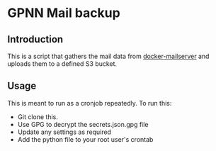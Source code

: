 # GPNN Mail backup

## Introduction
This is a script that gathers the mail data from [docker-mailserver](https://github.com/tomav/docker-mailserver) and uploads them to a defined S3 bucket.

## Usage
This is meant to run as a cronjob repeatedly.
To run this:
* Git clone this.
* Use GPG to decrypt the secrets.json.gpg file
* Update any settings as required
* Add the python file to your root user's crontab
